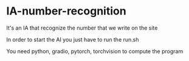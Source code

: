 # IA-number-recognition
It's an IA that recognize the number that we write on the site

In order to start the AI you just have to run the run.sh

You need python, gradio, pytorch, torchvision to compute the program
